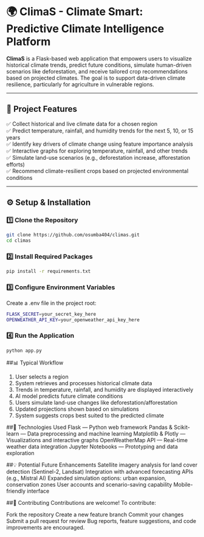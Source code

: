 # 🌍 ClimaS - Climate Smart: Predictive Climate Intelligence Platform

**ClimaS** is a Flask-based web application that empowers users to visualize historical climate trends, predict future conditions, simulate human-driven scenarios like deforestation, and receive tailored crop recommendations based on projected climates. The goal is to support data-driven climate resilience, particularly for agriculture in vulnerable regions.

---

## 🚀 Project Features

✅ Collect historical and live climate data for a chosen region  
✅ Predict temperature, rainfall, and humidity trends for the next 5, 10, or 15 years  
✅ Identify key drivers of climate change using feature importance analysis  
✅ Interactive graphs for exploring temperature, rainfall, and other trends  
✅ Simulate land-use scenarios (e.g., deforestation increase, afforestation efforts)  
✅ Recommend climate-resilient crops based on projected environmental conditions  

---

## ⚙️ Setup & Installation

### 1️⃣ Clone the Repository

```bash
git clone https://github.com/osumba404/climas.git
cd climas 
```

### 2️⃣ Install Required Packages
```bash
pip install -r requirements.txt
```

### 3️⃣ Configure Environment Variables

Create a .env file in the project root:
```bash
FLASK_SECRET=your_secret_key_here
OPENWEATHER_API_KEY=your_openweather_api_key_here
```

### 4️⃣ Run the Application
```bash
python app.py
```

##📊 Typical Workflow
1. User selects a region
2. System retrieves and processes historical climate data
3. Trends in temperature, rainfall, and humidity are displayed interactively
4. AI model predicts future climate conditions
5. Users simulate land-use changes like deforestation/afforestation
6. Updated projections shown based on simulations
7. System suggests crops best suited to the predicted climate

##🔧 Technologies Used
Flask — Python web framework
Pandas & Scikit-learn — Data preprocessing and machine learning
Matplotlib & Plotly — Visualizations and interactive graphs
OpenWeatherMap API — Real-time weather data integration
Jupyter Notebooks — Prototyping and data exploration


##💡 Potential Future Enhancements
Satellite imagery analysis for land cover detection (Sentinel-2, Landsat)
Integration with advanced forecasting APIs (e.g., Mistral AI)
Expanded simulation options: urban expansion, conservation zones
User accounts and scenario-saving capability
Mobile-friendly interface


##🤝 Contributing
Contributions are welcome! To contribute:

Fork the repository
Create a new feature branch
Commit your changes
Submit a pull request for review
Bug reports, feature suggestions, and code improvements are encouraged.